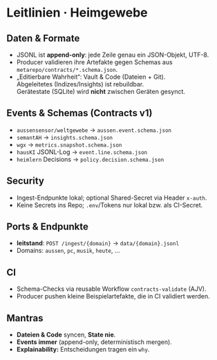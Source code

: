 # Leitlinien · Heimgewebe

## Daten & Formate
- JSONL ist **append-only**: jede Zeile genau ein JSON-Objekt, UTF-8.
- Producer validieren ihre Artefakte gegen Schemas aus `metarepo/contracts/*.schema.json`.
- „Editierbare Wahrheit“: Vault & Code (Dateien + Git).  
  Abgeleitetes (Indizes/Insights) ist rebuildbar.  
  Gerätestate (SQLite) wird **nicht** zwischen Geräten gesynct.

## Events & Schemas (Contracts v1)
- `aussensensor/weltgewebe` → `aussen.event.schema.json`  
- `semantAH` → `insights.schema.json`  
- `wgx` → `metrics.snapshot.schema.json`  
- `hausKI` JSONL-Log → `event.line.schema.json`  
- `heimlern` Decisions → `policy.decision.schema.json`

## Security
- Ingest-Endpunkte lokal; optional Shared-Secret via Header `x-auth`.
- Keine Secrets ins Repo; `.env`/Tokens nur lokal bzw. als CI-Secret.

## Ports & Endpunkte
- **leitstand**: `POST /ingest/{domain}` → `data/{domain}.jsonl`  
- Domains: `aussen`, `pc`, `musik`, `heute`, …

## CI
- Schema-Checks via reusable Workflow `contracts-validate` (AJV).
- Producer pushen kleine Beispielartefakte, die in CI validiert werden.

## Mantras
- **Dateien & Code** syncen, **State nie**.  
- **Events immer** (append-only, deterministisch mergen).  
- **Explainability:** Entscheidungen tragen ein `why`.
